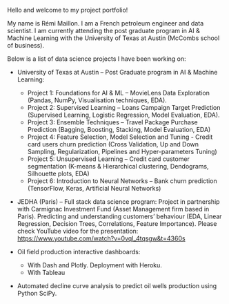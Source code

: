 Hello and welcome to my project portfolio!

My name is Rémi Maillon. I am a French petroleum engineer and data scientist.
I am currently attending the post graduate program in AI & Machine Learning with the University of Texas at Austin (McCombs school of business).

Below is a list of data science projects I have been working on:

* University of Texas at Austin – Post Graduate program in AI & Machine Learning:
  - Project 1: Foundations for AI & ML – MovieLens Data Exploration (Pandas, NumPy, Visualisation techniques, EDA).
  - Project 2: Supervised Learning – Loans Campaign Target Prediction (Supervised Learning, Logistic Regression, Model Evaluation, EDA).
  - Project 3: Ensemble Techniques – Travel Package Purchase Prediction (Bagging, Boosting, Stacking, Model Evaluation, EDA)
  - Project 4: Feature Selection, Model Selection and Tuning - Credit card users churn prediction (Cross Validation, Up and Down Sampling, Regularization, Pipelines and Hyper-parameters Tuning)
  - Project 5: Unsupervised Learning – Credit card customer segmentation (K-means & Hierarchical clustering, Dendograms, Silhouette plots, EDA)
  - Project 6: Introduction to Neural Networks – Bank churn prediction (TensorFlow, Keras, Artificial Neural Networks)

* JEDHA (Paris) – Full stack data science program: Project in partnership with Carmignac Investment Fund (Asset Management firm based in Paris). Predicting and understanding customers’ behaviour (EDA, Linear Regression, Decision Trees, Correlations, Feature Importance).
Please check YouTube video for the presentation: https://www.youtube.com/watch?v=0vqI_4tqsgw&t=4360s

* Oil field production interactive dashboards: 
  - With Dash and Plotly. Deployment with Heroku.
  - With Tableau
 
* Automated decline curve analysis to predict oil wells production using Python SciPy.

